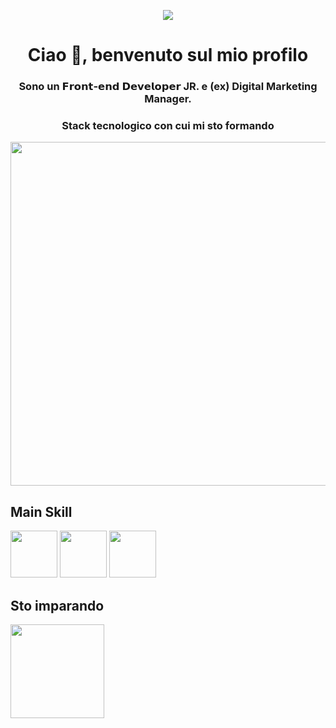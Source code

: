 <p align="center"><img src="https://media.tenor.com/0jWydtIVg6wAAAAC/independence-day-jeff-goldblum.gif"></p>

<h1 align="center">Ciao 👋, benvenuto sul mio profilo</h1>

<h3 align="center">Sono un 𝗙𝗿𝗼𝗻𝘁-𝗲𝗻𝗱 𝗗𝗲𝘃𝗲𝗹𝗼𝗽𝗲𝗿 JR. e (ex) Digital Marketing Manager.</h3>
<h3 align="center">Stack tecnologico con cui mi sto formando</h3>
<p align="center"><img src="https://edgemony.com/wp-content/uploads/2022/07/loghicoding.png" width="550px"></h4>

<h2>Main Skill</h2>
<p align="left">
  <img src="https://edgemony.com/wp-content/uploads/2020/09/1200px-HTML5_logo_and_wordmark.svg-300x300.png" width="75px">
  <img src="https://edgemony.com/wp-content/uploads/2020/09/CSS3_logo_and_wordmark-1024x1024.png" width="75px">
  <img src="https://edgemony.com/wp-content/uploads/2020/09/js-logo-1-1024x1024.png" width="75px">
</p>

<h2>Sto imparando</h2>
<p align="left">
  <img src="https://logos-download.com/wp-content/uploads/2016/09/React_logo_wordmark.png" width="150px">
</p>                                                                                                                 

<!---
flgisimone/flgisimone is a ✨ special ✨ repository because its `README.md` (this file) appears on your GitHub profile.
You can click the Preview link to take a look at your changes.
--->
